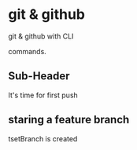 # git & github


git & github with CLI

commands.

## Sub-Header
It's time for first push

## staring a feature branch

tsetBranch is created
